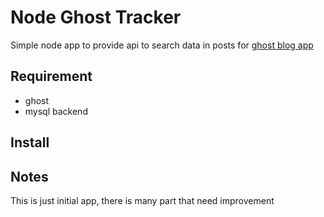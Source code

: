 # Node Ghost Tracker

Simple node app to provide api to search data in posts for [ghost blog app](https://github.com/tryghost/ghost)

## Requirement
- ghost
- mysql backend

## Install


## Notes

This is just initial app, there is many part that need improvement